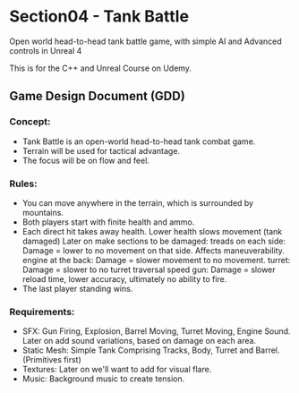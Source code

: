 # Section04 - Tank Battle

Open world head-to-head tank battle game, with simple AI and Advanced controls in Unreal 4

This is for the C++ and Unreal Course on Udemy.

## Game Design Document (GDD)

### Concept:

* Tank Battle is an open-world head-to-head tank combat game.
* Terrain will be used for tactical advantage.
* The focus will be on flow and feel.

### Rules:

* You can move anywhere in the terrain, which is surrounded by mountains.
* Both players start with finite health and ammo.
* Each direct hit takes away health. Lower health slows movement (tank damaged)
	Later on make sections to be damaged:
		treads on each side: Damage = lower to no movement on that side. Affects maneuverability.
		engine at the back: Damage = slower movement to no movement.
		turret: Damage = slower to no turret traversal speed
		gun: Damage = slower reload time, lower accuracy, ultimately no ability to fire.
* The last player standing wins.

### Requirements:

* SFX: Gun Firing, Explosion, Barrel Moving, Turret Moving, Engine Sound.
	Later on add sound variations, based on damage on each area.
* Static Mesh: Simple Tank Comprising Tracks, Body, Turret and Barrel. (Primitives first)
* Textures: Later on we'll want to add for visual flare.
* Music: Background music to create tension.
